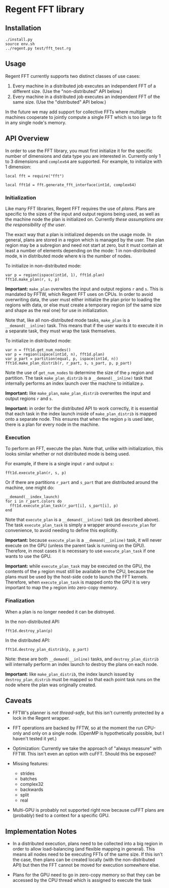 # Regent FFT library

## Installation

```
./install.py
source env.sh
../regent.py test/fft_test.rg
```

## Usage

Regent FFT currently supports two distinct classes of use cases:

 1. Every machine in a distributed job executes an independent FFT of
    a different size. (Use the "non-distributed" API below.)
 2. Every machine in a distributed job executes an independent FFT of
    the same size. (Use the "distributed" API below.)

In the future we may add support for collective FFTs where multiple
machines cooperate to jointly compute a single FFT which is too large
to fit in any single node's memory.

## API Overview

In order to use the FFT library, you must first initialize it for the
specific number of dimensions and data type you are interested
in. Currently only 1 to 3 dimensions and `complex64` are
supported. For example, to initialize with 1 dimension:

```
local fft = require("fft")

local fft1d = fft.generate_fft_interface(int1d, complex64)
```

### Initialization

Like many FFT libraries, Regent FFT requires the use of *plans*. Plans
are specific to the sizes of the input and output regions being used,
as well as the machine node the plan is initialized on. Currently
*these assumptions are the responsibility of the user*.

The exact way that a plan is initialized depends on the usage mode. In
general, plans are stored in a region which is managed by the
user. The plan region may be a subregion and need not start at zero,
but it must contain at least a number of elements depending on the
mode: 1 in non-distributed mode, `N` in distributed mode where `N` is
the number of nodes.

To initialize in non-distributed mode:

```
var p = region(ispace(int1d, 1), fft1d.plan)
fft1d.make_plan(r, s, p)
```

**Important:** `make_plan` overwites the input and output regions `r`
and `s`. This is mandated by FFTW, which Regent FFT uses on CPUs. In
order to avoid overwriting data, the user must either initialize the
plan prior to loading the regions with data, or else must create a
temporary region (of the same size and shape as the real one) for use
in initialization.

Note that, like all non-distributed mode tasks, `make_plan` is a
`__demand(__inline)` task. This means that if the user wants it to
execute it in a separate task, they must wrap the task themselves.

To initialize in distributed mode:

```
var n = fft1d.get_num_nodes()
var p = region(ispace(int1d, n), fft1d.plan)
var p_part = partition(equal, p, ispace(int1d, n))
fft1d.make_plan_distrib(r, r_part, s, s_part, p, p_part)
```

Note the use of `get_num_nodes` to determine the size of the `p`
region and partition. The task `make_plan_distrib` is a
`__demand(__inline)` task that internally performs an index launch
over the machine to initialize `p`.

**Important:** like `make_plan`, `make_plan_distrib` overwrites the
input and output regions `r` and `s`.

**Important:** in order for the distributed API to work correctly, it
is essential that each task in the index launch inside of
`make_plan_distrib` is mapped onto a separate node. This ensures that
when the region `p` is used later, there is a plan for every node in
the machine.

### Execution

To perform an FFT, execute the plan. Note that, unlike with
initialization, this looks similar whether or not distributed mode is
being used.

For example, if there is a single input `r` and output `s`:

```
fft1d.execute_plan(r, s, p)
```

Or if there are partitions `r_part` and `s_part` that are distributed
around the machine, one might do:

```
__demand(__index_launch)
for i in r_part.colors do
  fft1d.execute_plan_task(r_part[i], s_part[i], p)
end
```

Note that `execute_plan` is a `__demand(__inline)` task (as described
above). The task `execute_plan_task` is simply a wrapper around
`execute_plan` for convenience, to avoid needing to define this
explicitly.

**Important:** because `execute_plan` is a `__demand(__inline)` task,
it will never execute on the GPU (unless the parent task is running on
the GPU). Therefore, in most cases it is necessary to use
`execute_plan_task` if one wants to use the GPU.

**Important:** while `execute_plan_task` may be executed on the GPU,
the contents of the `p` region must still be available on the CPU,
because the plans must be used by the host-side code to launch the FFT
kernels. Therefore, when `execute_plan_task` is mapped onto the GPU it
is very important to map the `p` region into zero-copy memory.

### Finalization

When a plan is no longer needed it can be distroyed.

In the non-distributed API:

```
fft1d.destroy_plan(p)
```

In the distributed API:

```
fft1d.destroy_plan_distrib(p, p_part)
```

Note: these are both `__demand(__inline)` tasks, and
`destroy_plan_distrib` will internally perform an index launch to
destroy the plans on each node.

**Important:** like `make_plan_distrib`, the index launch issued by
`destroy_plan_distrib` must be mapped so that each point task runs on
the node where the plan was originally created.

## Caveats

  * FFTW's planner is *not thread-safe*, but this isn't currently
    protected by a lock in the Regent wrapper.

  * FFT operations are backed by FFTW, so at the moment the run
    CPU-only and only on a single node. (OpenMP is hypothetically
    possible, but I haven't tested it yet.)

  * Optimization: Currently we take the approach of "always measure"
    with FFTW. This isn't even an option with cuFFT. Should this be
    exposed?

  * Missing features:
      * strides
      * batches
      * complex32
      * backwards
      * split
      * real

  * Multi-GPU is probably not supported right now because cuFFT plans
    are (probably) tied to a context for a specific GPU.

## Implementation Notes

  * In a distributed execution, plans need to be collected into a big
    region in order to allow load-balancing (and flexible mapping in
    general). This means all nodes need to be executing FFTs of the
    same size. If this isn't the case, then plans can be created
    locally (with the non-distributed API) but then the FFT cannot be
    moved for execution somewhere else.

  * Plans for the GPU need to go in zero-copy memory so that they can
    be accessed by the CPU thread which is assigned to execute the
    task
